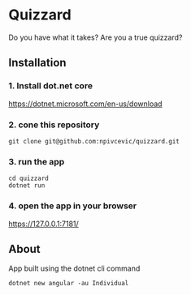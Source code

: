 # Quizzard

Do you have what it takes? Are you a true quizzard?

## Installation

### 1. Install dot.net core

https://dotnet.microsoft.com/en-us/download

### 2. cone this repository
```
git clone git@github.com:npivcevic/quizzard.git
```

### 3. run the app
```
cd quizzard
dotnet run
```

### 4. open the app in your browser

https://127.0.0.1:7181/

## About

App built using the dotnet cli command

```
dotnet new angular -au Individual 
```
